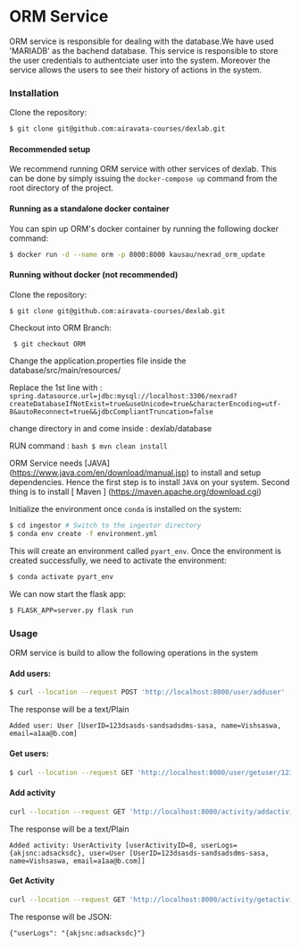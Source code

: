 # ORM Service

ORM service is responsible for dealing with the database.We have used 'MARIADB' as the bachend database.
This service is responsible to store the user credentials to authentciate user into the system. Moreover the service allows the users to see their history of actions in the system.



### Installation

Clone the repository:

```bash
$ git clone git@github.com:airavata-courses/dexlab.git
```

#### Recommended setup

We recommend running ORM service with other services of dexlab. This can be done by simply issuing the `docker-compose up` command from the root directory of the project.

#### Running as a standalone docker container

You can spin up ORM's docker container by running the following docker command:

```bash
$ docker run -d --name orm -p 8000:8000 kausau/nexrad_orm_update
```

#### Running without docker (not recommended)

Clone the repository:

```bash
$ git clone git@github.com:airavata-courses/dexlab.git
```
Checkout into ORM Branch:

``` $ git checkout ORM```

Change the application.properties file inside the database/src/main/resources/

Replace the 1st line with : ```spring.datasource.url=jdbc:mysql://localhost:3306/nexrad?createDatabaseIfNotExist=true&useUnicode=true&characterEncoding=utf-8&autoReconnect=true&&jdbcCompliantTruncation=false```

change directory in and come inside : dexlab/database

RUN command : ```bash $ mvn clean install```

ORM Service needs [JAVA] (https://www.java.com/en/download/manual.jsp) to install and setup dependencies. Hence the first step is to install `JAVA` on your system. 
Second thing is to install [ Maven ] (https://maven.apache.org/download.cgi)




Initialize the environment once `conda` is installed on the system:

```bash
$ cd ingestor # Switch to the ingestor directory
$ conda env create -f environment.yml
```

This will create an environment called `pyart_env`. Once the environment is created successfully, we need to activate the environment:

```bash
$ conda activate pyart_env
```

We can now start the flask app:

```bash
$ FLASK_APP=server.py flask run
```

### Usage

ORM service is build to allow the following operations in the system

#### Add users:



```bash
$ curl --location --request POST 'http://localhost:8000/user/adduser' --header 'Content-Type: application/json' --data-raw '{   "userID" : "123dsasds-sandsadsdms-sasa","email":"a1aa@b.com","password":"1234567","name":"Vishsaswa"}'
```

The response will be a text/Plain

```
Added user: User [UserID=123dsasds-sandsadsdms-sasa, name=Vishsaswa, email=a1aa@b.com]
```

#### Get users:

```bash
$ curl --location --request GET 'http://localhost:8000/user/getuser/123dsasds-sandsadsdms-sasa' --header 'Content-Type: application/json'
```

#### Add activity
```bash
curl --location --request GET 'http://localhost:8000/activity/addactivity/' --header 'Content-Type: application/json' --data-raw '{   "userID" : "123dsasds sandsadsdms-sasa","userLogs" : "{akjsnc:adsacksdc}"}'

```

The response will be a text/Plain 
```
Added activity: UserActivity [userActivityID=8, userLogs={akjsnc:adsacksdc}, user=User [UserID=123dsasds-sandsadsdms-sasa, name=Vishsaswa, email=a1aa@b.com]]
```
#### Get Activity
```bash
curl --location --request GET 'http://localhost:8000/activity/getactivity/123dsasds-sandsadsdms-sasa'
```

The response will be JSON:

```{"userLogs": "{akjsnc:adsacksdc}"}```





